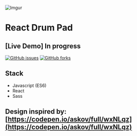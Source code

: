
![Imgur](https://i.imgur.com/0gHpUhk.png)

# React Drum Pad


## [Live Demo] In progress


[![GitHub issues](https://img.shields.io/github/issues/edXmO/react-calculator)](https://github.com/edXmO/react-calculator/issues)
[![GitHub forks](https://img.shields.io/github/forks/edXmO/react-calculator)](https://github.com/edXmO/react-calculator/network)

## Stack 

- Javascript (ES6)
- React
- Sass


## Design inspired by: [https://codepen.io/askov/full/wxNLqz](https://codepen.io/askov/full/wxNLqz)


